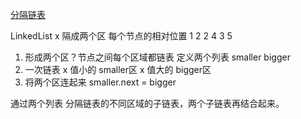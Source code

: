 [分隔链表](https://leetcode-cn.com/problems/partition-list/)


LinkedList x
隔成两个区 每个节点的相对位置
1 2 2  4 3 5

1. 形成两个区？节点之间每个区域都链表
   定义两个列表 smaller bigger
2. 一次链表 
   x 值小的 smaller区
   x 值大的 bigger区
3. 将两个区连起来 smaller.next = bigger 

 通过两个列表 分隔链表的不同区域的子链表，两个子链表再结合起来。